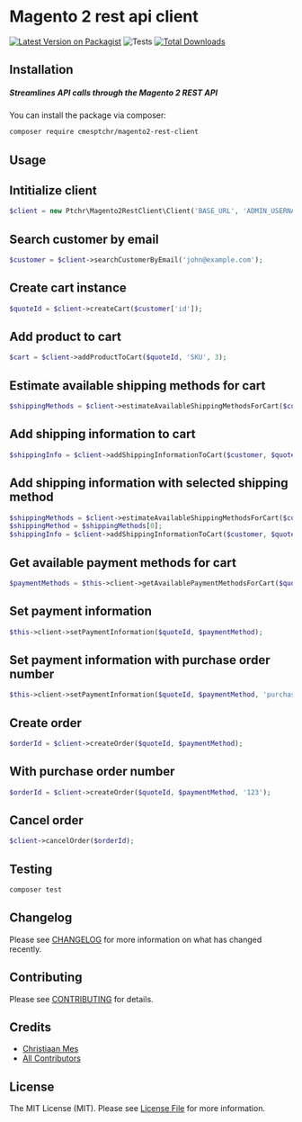# Magento 2 rest api client

[![Latest Version on Packagist](https://img.shields.io/packagist/v/ptchr/magento2-rest-client.svg?style=flat-square)](https://packagist.org/packages/ptchr/magento2-rest-client)
![Tests](https://github.com/cmesptchr/magento2-rest-client/workflows/Tests/badge.svg)
[![Total Downloads](https://img.shields.io/packagist/dt/ptchr/magento2-rest-client.svg?style=flat-square)](https://packagist.org/packages/cmesptchr/magento2-rest-client)

Installation
------------
##### Streamlines API calls through the Magento 2 REST API

You can install the package via composer:

```bash
composer require cmesptchr/magento2-rest-client
```

## Usage

Intitialize client
------------------
``` php
$client = new Ptchr\Magento2RestClient\Client('BASE_URL', 'ADMIN_USERNAME', 'ADMIN_PASSWORD');
```

Search customer by email
------------------------
``` php
$customer = $client->searchCustomerByEmail('john@example.com');
```

Create cart instance
--------------------
``` php
$quoteId = $client->createCart($customer['id']);
```

Add product to cart
-------------------
``` php
$cart = $client->addProductToCart($quoteId, 'SKU', 3);
```

Estimate available shipping methods for cart
--------------------------------------------
``` php
$shippingMethods = $client->estimateAvailableShippingMethodsForCart($customer, $quoteId);
```

Add shipping information to cart
--------------------------------
``` php
$shippingInfo = $client->addShippingInformationToCart($customer, $quoteId);
```

Add shipping information with selected shipping method
------------------------------------------------------
``` php
$shippingMethods = $client->estimateAvailableShippingMethodsForCart($customer, $quoteId);
$shippingMethod = $shippingMethods[0];
$shippingInfo = $client->addShippingInformationToCart($customer, $quoteId, $shippingMethod['method_code'], $shippingMethod['carrier_code']);
```

Get available payment methods for cart
------------------------
``` php
$paymentMethods = $this->client->getAvailablePaymentMethodsForCart($quoteId);
```

Set payment information
------------------------
``` php
$this->client->setPaymentInformation($quoteId, $paymentMethod);
```

Set payment information with purchase order number
--------------------------------------------------
``` php
$this->client->setPaymentInformation($quoteId, $paymentMethod, 'purchase_order_number');
```

Create order 
------------
``` php
$orderId = $client->createOrder($quoteId, $paymentMethod);
```

With purchase order number
--------------------------
``` php
$orderId = $client->createOrder($quoteId, $paymentMethod, '123');
```

Cancel order 
------------
``` php
$client->cancelOrder($orderId);
```

Testing
-------

``` bash
composer test
```

## Changelog

Please see [CHANGELOG](CHANGELOG.md) for more information on what has changed recently.

## Contributing

Please see [CONTRIBUTING](CONTRIBUTING.md) for details.

## Credits

- [Christiaan Mes](https://github.com/cmesptchr)
- [All Contributors](../../contributors)

## License

The MIT License (MIT). Please see [License File](LICENSE.md) for more information.
